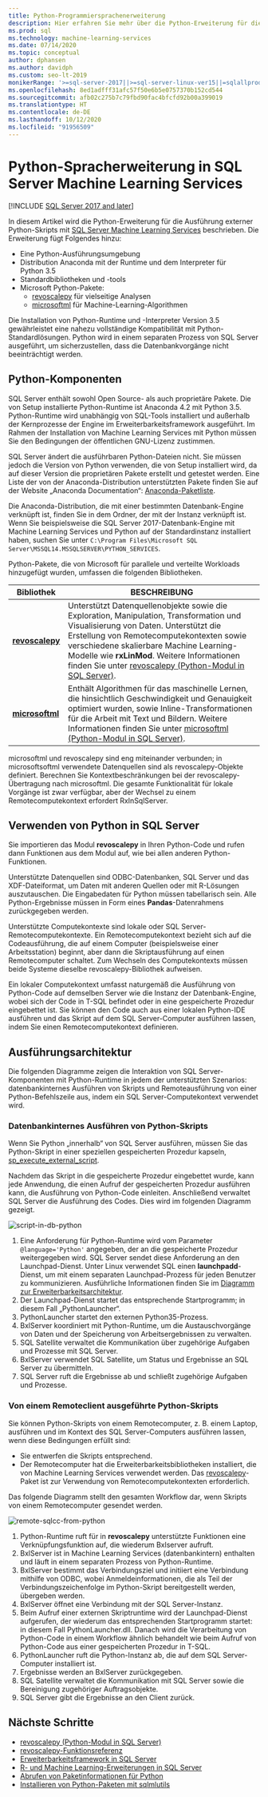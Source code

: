 ```yaml
---
title: Python-Programmiersprachenerweiterung
description: Hier erfahren Sie mehr über die Python-Erweiterung für die Ausführung externer Python-Skripts mit SQL Server Machine Learning Services.
ms.prod: sql
ms.technology: machine-learning-services
ms.date: 07/14/2020
ms.topic: conceptual
author: dphansen
ms.author: davidph
ms.custom: seo-lt-2019
monikerRange: '>=sql-server-2017||>=sql-server-linux-ver15||=sqlallproducts-allversions'
ms.openlocfilehash: 8ed1adfff31afc57f50e6b5e0757370b152cd544
ms.sourcegitcommit: afb02c275b7c79fbd90fac4bfcfd92b00a399019
ms.translationtype: HT
ms.contentlocale: de-DE
ms.lasthandoff: 10/12/2020
ms.locfileid: "91956509"
---
```

# <a name="python-language-extension-in-sql-server-machine-learning-services"></a>Python-Spracherweiterung in SQL Server Machine Learning Services
[!INCLUDE [SQL Server 2017 and later](../../includes/applies-to-version/sqlserver2017.md)]

In diesem Artikel wird die Python-Erweiterung für die Ausführung externer Python-Skripts mit [SQL Server Machine Learning Services](../sql-server-machine-learning-services.md) beschrieben. Die Erweiterung fügt Folgendes hinzu:

- Eine Python-Ausführungsumgebung
- Distribution Anaconda mit der Runtime und dem Interpreter für Python 3.5
- Standardbibliotheken und -tools
- Microsoft Python-Pakete:
  - [revoscalepy](../python/ref-py-revoscalepy.md) für vielseitige Analysen
  - [microsoftml](../python/ref-py-microsoftml.md) für Machine-Learning-Algorithmen

Die Installation von Python-Runtime und -Interpreter Version 3.5 gewährleistet eine nahezu vollständige Kompatibilität mit Python-Standardlösungen. Python wird in einem separaten Prozess von SQL Server ausgeführt, um sicherzustellen, dass die Datenbankvorgänge nicht beeinträchtigt werden.

## <a name="python-components"></a>Python-Komponenten

SQL Server enthält sowohl Open Source- als auch proprietäre Pakete. Die von Setup installierte Python-Runtime ist Anaconda 4.2 mit Python 3.5. Python-Runtime wird unabhängig von SQL-Tools installiert und außerhalb der Kernprozesse der Engine im Erweiterbarkeitsframework ausgeführt. Im Rahmen der Installation von Machine Learning Services mit Python müssen Sie den Bedingungen der öffentlichen GNU-Lizenz zustimmen. 

SQL Server ändert die ausführbaren Python-Dateien nicht. Sie müssen jedoch die Version von Python verwenden, die von Setup installiert wird, da auf dieser Version die proprietären Pakete erstellt und getestet werden. Eine Liste der von der Anaconda-Distribution unterstützten Pakete finden Sie auf der Website „Anaconda Documentation“: [Anaconda-Paketliste](https://docs.continuum.io/anaconda/packages/pkg-docs).

Die Anaconda-Distribution, die mit einer bestimmten Datenbank-Engine verknüpft ist, finden Sie in dem Ordner, der mit der Instanz verknüpft ist. Wenn Sie beispielsweise die SQL Server 2017-Datenbank-Engine mit Machine Learning Services und Python auf der Standardinstanz installiert haben, suchen Sie unter `C:\Program Files\Microsoft SQL Server\MSSQL14.MSSQLSERVER\PYTHON_SERVICES`.

Python-Pakete, die von Microsoft für parallele und verteilte Workloads hinzugefügt wurden, umfassen die folgenden Bibliotheken.

| Bibliothek | BESCHREIBUNG |
|---------|-------------|
| [**revoscalepy**](/machine-learning-server/python-reference/revoscalepy/revoscalepy-package) | Unterstützt Datenquellenobjekte sowie die Exploration, Manipulation, Transformation und Visualisierung von Daten. Unterstützt die Erstellung von Remotecomputekontexten sowie verschiedene skalierbare Machine Learning-Modelle wie **rxLinMod**. Weitere Informationen finden Sie unter [revoscalepy (Python-Modul in SQL Server)](../python/ref-py-revoscalepy.md).  |
| [**microsoftml**](/machine-learning-server/python-reference/microsoftml/microsoftml-package) | Enthält Algorithmen für das maschinelle Lernen, die hinsichtlich Geschwindigkeit und Genauigkeit optimiert wurden, sowie Inline-Transformationen für die Arbeit mit Text und Bildern. Weitere Informationen finden Sie unter [microsoftml (Python-Modul in SQL Server)](../python/ref-py-microsoftml.md). |

microsoftml und revoscalepy sind eng miteinander verbunden; in microsoftsoftml verwendete Datenquellen sind als revoscalepy-Objekte definiert. Berechnen Sie Kontextbeschränkungen bei der revoscalepy-Übertragung nach microsoftml. Die gesamte Funktionalität für lokale Vorgänge ist zwar verfügbar, aber der Wechsel zu einem Remotecomputekontext erfordert RxInSqlServer.

## <a name="using-python-in-sql-server"></a>Verwenden von Python in SQL Server

Sie importieren das Modul **revoscalepy** in Ihren Python-Code und rufen dann Funktionen aus dem Modul auf, wie bei allen anderen Python-Funktionen.

Unterstützte Datenquellen sind ODBC-Datenbanken, SQL Server und das XDF-Dateiformat, um Daten mit anderen Quellen oder mit R-Lösungen auszutauschen. Die Eingabedaten für Python müssen tabellarisch sein. Alle Python-Ergebnisse müssen in Form eines **Pandas**-Datenrahmens zurückgegeben werden.

Unterstützte Computekontexte sind lokale oder SQL Server-Remotecomputekontexte. Ein Remotecomputekontext bezieht sich auf die Codeausführung, die auf einem Computer (beispielsweise einer Arbeitsstation) beginnt, aber dann die Skriptausführung auf einen Remotecomputer schaltet. Zum Wechseln des Computekontexts müssen beide Systeme dieselbe revoscalepy-Bibliothek aufweisen.

Ein lokaler Computekontext umfasst naturgemäß die Ausführung von Python-Code auf demselben Server wie die Instanz der Datenbank-Engine, wobei sich der Code in T-SQL befindet oder in eine gespeicherte Prozedur eingebettet ist. Sie können den Code auch aus einer lokalen Python-IDE ausführen und das Skript auf dem SQL Server-Computer ausführen lassen, indem Sie einen Remotecomputekontext definieren.

## <a name="execution-architecture"></a>Ausführungsarchitektur

Die folgenden Diagramme zeigen die Interaktion von SQL Server-Komponenten mit Python-Runtime in jedem der unterstützten Szenarios: datenbankinternes Ausführen von Skripts und Remoteausführung von einer Python-Befehlszeile aus, indem ein SQL Server-Computekontext verwendet wird.

### <a name="python-scripts-executed-in-database"></a>Datenbankinternes Ausführen von Python-Skripts

Wenn Sie Python „innerhalb“ von SQL Server ausführen, müssen Sie das Python-Skript in einer speziellen gespeicherten Prozedur kapseln, [sp_execute_external_script](../../relational-databases/system-stored-procedures/sp-execute-external-script-transact-sql.md).

Nachdem das Skript in die gespeicherte Prozedur eingebettet wurde, kann jede Anwendung, die einen Aufruf der gespeicherten Prozedur ausführen kann, die Ausführung von Python-Code einleiten.  Anschließend verwaltet SQL Server die Ausführung des Codes. Dies wird im folgenden Diagramm gezeigt.

![script-in-db-python](../../machine-learning/python/media/script-in-db-python2.png)

1. Eine Anforderung für Python-Runtime wird vom Parameter `@language='Python'` angegeben, der an die gespeicherte Prozedur weitergegeben wird. SQL Server sendet diese Anforderung an den Launchpad-Dienst.
Unter Linux verwendet SQL einen **launchpadd**-Dienst, um mit einem separaten Launchpad-Prozess für jeden Benutzer zu kommunizieren. Ausführliche Informationen finden Sie im [Diagramm zur Erweiterbarkeitsarchitektur](extensibility-framework.md#architecture-diagram).
2. Der Launchpad-Dienst startet das entsprechende Startprogramm; in diesem Fall „PythonLauncher“.
3. PythonLauncher startet den externen Python35-Prozess.
4. BxlServer koordiniert mit Python-Runtime, um die Austauschvorgänge von Daten und der Speicherung von Arbeitsergebnissen zu verwalten.
5. SQL Satellite verwaltet die Kommunikation über zugehörige Aufgaben und Prozesse mit SQL Server.
6. BxlServer verwendet SQL Satellite, um Status und Ergebnisse an SQL Server zu übermitteln.
7. SQL Server ruft die Ergebnisse ab und schließt zugehörige Aufgaben und Prozesse.

### <a name="python-scripts-executed-from-a-remote-client"></a>Von einem Remoteclient ausgeführte Python-Skripts

Sie können Python-Skripts von einem Remotecomputer, z. B. einem Laptop, ausführen und im Kontext des SQL Server-Computers ausführen lassen, wenn diese Bedingungen erfüllt sind:

+ Sie entwerfen die Skripts entsprechend.
+ Der Remotecomputer hat die Erweiterbarkeitsbibliotheken installiert, die von Machine Learning Services verwendet werden. Das [revoscalepy](../python/ref-py-revoscalepy.md)-Paket ist zur Verwendung von Remotecomputekontexten erforderlich.

Das folgende Diagramm stellt den gesamten Workflow dar, wenn Skripts von einem Remotecomputer gesendet werden.

![remote-sqlcc-from-python](../../machine-learning/python/media/remote-sqlcc-from-python3.png)

1. Python-Runtime ruft für in **revoscalepy** unterstützte Funktionen eine Verknüpfungsfunktion auf, die wiederum Bxlserver aufruft.
2. BxlServer ist in Machine Learning Services (datenbankintern) enthalten und läuft in einem separaten Prozess von Python-Runtime.
3. BxlServer bestimmt das Verbindungsziel und initiiert eine Verbindung mithilfe von ODBC, wobei Anmeldeinformationen, die als Teil der Verbindungszeichenfolge im Python-Skript bereitgestellt werden, übergeben werden.
4. BxlServer öffnet eine Verbindung mit der SQL Server-Instanz.
5. Beim Aufruf einer externen Skriptruntime wird der Launchpad-Dienst aufgerufen, der wiederum das entsprechenden Startprogramm startet: in diesem Fall PythonLauncher.dll. Danach wird die Verarbeitung von Python-Code in einem Workflow ähnlich behandelt wie beim Aufruf von Python-Code aus einer gespeicherten Prozedur in T-SQL.
6. PythonLauncher ruft die Python-Instanz ab, die auf dem SQL Server-Computer installiert ist.
7. Ergebnisse werden an BxlServer zurückgegeben.
8. SQL Satellite verwaltet die Kommunikation mit SQL Server sowie die Bereinigung zugehöriger Auftragsobjekte.
9. SQL Server gibt die Ergebnisse an den Client zurück.

## <a name="next-steps"></a>Nächste Schritte

+ [revoscalepy (Python-Modul in SQL Server)](../python/ref-py-revoscalepy.md)
+ [revoscalepy-Funktionsreferenz](/r-server/python-reference/revoscalepy/revoscalepy-package) 
+ [Erweiterbarkeitsframework in SQL Server](extensibility-framework.md)
+ [R- und Machine Learning-Erweiterungen in SQL Server](extension-r.md)
+ [Abrufen von Paketinformationen für Python](../package-management/python-package-information.md)
+ [Installieren von Python-Paketen mit sqlmlutils](../package-management/install-additional-python-packages-on-sql-server.md)